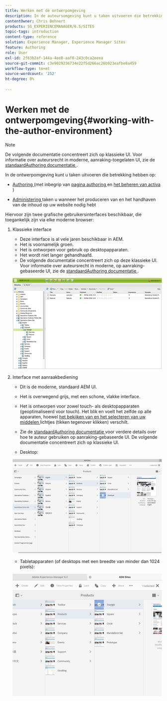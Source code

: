 ```yaml
---
title: Werken met de ontwerpomgeving
description: In de auteursomgeving kunt u taken uitvoeren die betrekking hebben op het ontwerpen (waaronder het schrijven en beheren van elementen voor pagina's) en het beheren van taken die u nodig hebt bij het genereren en onderhouden van de inhoud van uw website.
contentOwner: Chris Bohnert
products: SG_EXPERIENCEMANAGER/6.5/SITES
topic-tags: introduction
content-type: reference
solution: Experience Manager, Experience Manager Sites
feature: Authoring
role: User
exl-id: 2f63b2af-144a-4ee8-aaf8-243c0ca2eeea
source-git-commit: c3e9029236734e22f5d266ac26b923eafbe0a459
workflow-type: tm+mt
source-wordcount: '252'
ht-degree: 0%

---
```


# Werken met de ontwerpomgeving{#working-with-the-author-environment}

>[!NOTE]
>
>De volgende documentatie concentreert zich op klassieke UI. Voor informatie over auteursrecht in moderne, aanraking-toegelaten UI, zie de [ standaardAuthoring documentatie ](/help/assets/assets.md).

In de ontwerpomgeving kunt u taken uitvoeren die betrekking hebben op:

* [ Authoring ](/help/sites-authoring/author.md) (met inbegrip van [ pagina authoring ](/help/sites-authoring/qg-page-authoring.md) en [ het beheren van activa ](/help/assets/assets.md))

* [ Administering ](/help/sites-administering/administer-best-practices.md) taken u wanneer het produceren van en het handhaven van de inhoud op uw website nodig hebt

Hiervoor zijn twee grafische gebruikersinterfaces beschikbaar, die toegankelijk zijn via elke moderne browser:

1. Klassieke interface

   * Deze interface is al vele jaren beschikbaar in AEM.
   * Het is voornamelijk groen.
   * Het is ontworpen voor gebruik op desktopapparaten.
   * Het wordt niet langer gehandhaafd.
   * De volgende documentatie concentreert zich op deze klassieke UI. Voor informatie over auteursrecht in moderne, op aanraking-gebaseerde UI, zie de [ standaardAuthoring documentatie ](/help/sites-authoring/author.md).

   ![ chlimage_1-149 ](assets/chlimage_1-149.png)

1. Interface met aanraakbediening

   * Dit is de moderne, standaard AEM UI.
   * Het is overwegend grijs, met een schone, vlakke interface.
   * Het is ontworpen voor zowel touch- als desktopapparaten (geoptimaliseerd voor touch). Het blik en voelt het zelfde op alle apparaten, hoewel [ het bekijken van en het selecteren van uw middelen ](/help/sites-authoring/basic-handling.md) lichtjes (tikken tegenover klikken) verschilt.
   * Zie de [ standaardAuthoring documentatie ](/help/sites-authoring/author.md) voor verdere details over hoe te auteur gebruiken op aanraking-gebaseerde UI. De volgende documentatie concentreert zich op klassieke UI.

   * Desktop:

   ![ chlimage_1-150 ](assets/chlimage_1-150.png)

   * Tabletapparaten (of desktops met een breedte van minder dan 1024 pixels):

   ![ chlimage_1-7 ](assets/chlimage_1-7.jpeg)
